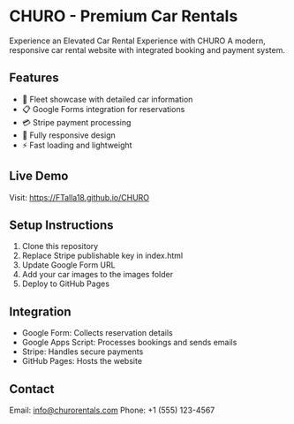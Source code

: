 # CHURO - Premium Car Rentals
Experience an Elevated Car Rental Experience with CHURO
A modern, responsive car rental website with integrated booking and payment system.

## Features
- 🚗 Fleet showcase with detailed car information
- 📋 Google Forms integration for reservations
- 💳 Stripe payment processing
- 📱 Fully responsive design
- ⚡ Fast loading and lightweight

## Live Demo
Visit: https://FTalla18.github.io/CHURO

## Setup Instructions
1. Clone this repository
2. Replace Stripe publishable key in index.html
3. Update Google Form URL
4. Add your car images to the images folder
5. Deploy to GitHub Pages

## Integration
- Google Form: Collects reservation details
- Google Apps Script: Processes bookings and sends emails
- Stripe: Handles secure payments
- GitHub Pages: Hosts the website

## Contact
Email: info@churorentals.com
Phone: +1 (555) 123-4567
